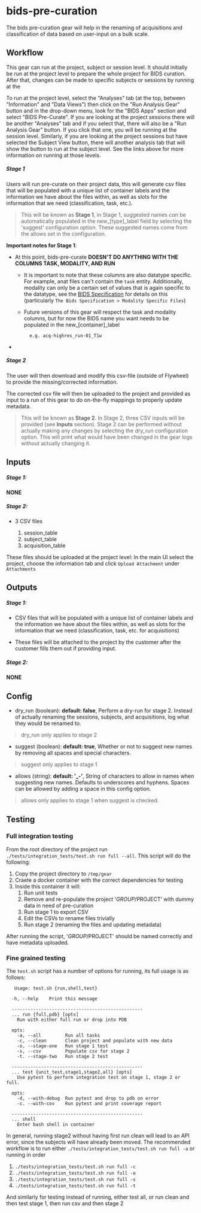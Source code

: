 # bids-pre-curation
The bids pre-curation gear will help in the renaming of acquisitions and classification
of data based on user-input on a bulk scale.

## Workflow

This gear can run at the project, subject or session level.
It should initially be run at the project level to prepare the whole project for BIDS curation.  After that, changes can be made to specific subjects or sessions by running at the 

To run at the project level, select the "Analyses" tab (at the top, between "Information" and "Data Views") then click on the "Run Analysis Gear" button and in the drop-down menu, look for the "BIDS Apps" section and select "BIDS Pre-Curate".  If you are looking at the project sessions there will be another "Analyses" tab and if you select that, there will also be a "Run Analysis Gear" button.  If you click that one, you will be running at the session level.  Similarly, if you are looking at the project sessions but have selected the Subject View button, there will another analysis tab that will show the button to run at the subject level.  See the links above for more information on running at those levels.
##### Stage 1
Users will run pre-curate on their project data, this will generate csv files that will be populated with a unique list of container labels and the information we have about the files within, as well as slots for the information that we need (classification, task, etc.). 

> This will be known as __Stage 1__, in Stage 1, suggested names _can_ be  automatically populated in the new_[type]_label field by selecting the 'suggest' configuration option.  These suggested names come from the allows set in the configuration.

__Important notes for Stage 1__:
* At this point, bids-pre-curate __DOESN'T DO ANYTHING WITH THE COLUMNS TASK, MODALITY, AND RUN__
    * It is important to note that these columns are also datatype specific.  For example, anat files
        can't contain the `task` entity.  Additionally, modality can only be a certain set of values
        that is again specific to the datatype, see the 
        [BIDS Specification](https://bids-specification.readthedocs.io/en/stable/) 
        for details on this (particularly `The Bids Specification > Modality Specific Files`)
    * Future versions of this gear will respect the task and modality columns, but for now
        the BIDS name you want needs to be populated in the new_[container]_label
            
            e.g. acq-highres_run-01_T1w
 * 
##### Stage 2
The user will then download and modify this csv-file (outside of Flywheel) to provide the missing/corrected information.

The corrected csv file will then be uploaded to the project and provided as input to a run of this gear to do on-the-fly mappings to properly update metadata. 

> This will be known as __Stage 2__.  In Stage 2, three CSV inputs will be provided (see __Inputs__ section).  Stage 2
> can be performed without actually making any changes by selecting the _dry_run_ configuration option.  This will print
> what would have been changed in the gear logs without actually changing it.

## Inputs

##### Stage 1:
__NONE__

##### Stage 2:
* 3 CSV files

    1. session_table
    2. subject_table
    3. acquisition_table

These files should be uploaded at the project level: In the main UI select the project, choose the information tab
and click `Upload Attachment` under `Attachments`


## Outputs

##### Stage 1:
* CSV files that will be populated with a unique list of container labels and the information we have about the files within, as well as slots for the information that we need (classification, task, etc. for acquisitions)

* These files will be attached to the project by the customer after the customer fills them out if providing input.

##### Stage 2:
__NONE__

## Config
* dry_run (boolean): __default: false__, Perform a dry-run for stage 2.  Instead of actually renaming the sessions, subjects, and acquisitions, log what they would be renamed to.
> dry_run only applies to stage 2
* suggest (boolean): __default: true__, Whether or not to suggest new names by removing all spaces and special characters.
> suggest only applies to stage 1
* allows (string): **default: '_-'**, String of characters to allow in names when suggesting new names.  Defaults to 
underscores and hyphens.  Spaces can be allowed by adding a space in this config option.
> allows only applies to stage 1 when suggest is checked.

## Testing
### Full integration testing

From the root directory of the project run `./tests/integration_tests/test.sh run full --all`.  This script will do the following:
1. Copy the project directory to `/tmp/gear`
2. Craete a docker container with the correct dependencies for testing
3. Inside this container it will:
    1. Run unit tests
    2. Remove and re-populate the project '$GROUP/$PROJECT' with dummy data in need of pre-curation
    3. Run stage 1 to export CSV
    4. Edit the CSVs to rename files trivially
    5. Run stage 2 (renaming the files and updating metadata) 

After running the script, '$GROUP/$PROJECT' should be named correctly and have metadata uploaded.

### Fine grained testing
The `test.sh` script has a number of options for running, its full usage is as follows:
```
   Usage: test.sh {run,shell,test}

  -h, --help    Print this message

  -------------------------------------------------
  ... run {full,pdb} [opts]
    Run with either full run or drop into PDB

  opts:
    -a, --all         Run all tasks
    -c, --clean       Clean project and populate with new data
    -o, --stage-one   Run stage 1 test
    -s, --csv         Populate csv for stage 2
    -t. --stage-two   Run stage 2 test

  -------------------------------------------------
  ... test {unit_test,stage1,stage2,all} [opts]
    Use pytest to perform integration test on stage 1, stage 2 or full.

  opts:
    -d, --with-debug  Run pytest and drop to pdb on error
    -c. --with-cov    Run pytest and print coverage report

  -------------------------------------------------
  ... shell
    Enter bash shell in container
```

In general, running stage2 without having first run clean will lead to an API error, since the subjects will have already
been moved.  The recommended workflow is to run either `./tests/integration_tests/test.sh run full -a` or running in order
1. `./tests/integration_tests/test.sh run full -c`
2. `./tests/integration_tests/test.sh run full -o`
3. `./tests/integration_tests/test.sh run full -s`
4. `./tests/integration_tests/test.sh run full -t`

And similarly for testing instead of running, either test all, or run clean and then test stage 1, then run csv and then stage 2
